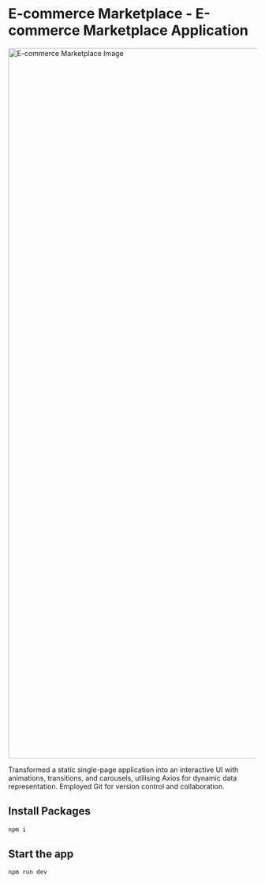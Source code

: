 # E-commerce Marketplace - E-commerce Marketplace Application

<img width="1440" alt="E-commerce Marketplace Image" src="https://i.postimg.cc/fkQtxbD5/e-commerce-screenshot.png">

Transformed a static single-page application into an interactive UI with animations, transitions, and carousels, utilising Axios for dynamic data representation. Employed Git for version control and collaboration.

## Install Packages

```bash
npm i
```

## Start the app

```bash
npm run dev
```
